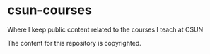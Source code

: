 # csun-courses
Where I keep public content related to the courses I teach at CSUN

The content for this repository is copyrighted.
